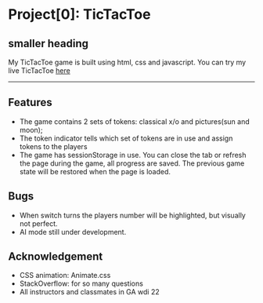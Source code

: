 # Project[0]: TicTacToe

## smaller heading

My TicTacToe game is built using html, css and javascript.
You can try my live TicTacToe [here](https://doumax.github.io/tictactoe/)

___

## Features
- The game contains 2 sets of tokens: classical x/o and pictures(sun and moon);
- The token indicator tells which set of tokens are in use and assign tokens to the players
- The game has sessionStorage in use. You can close the tab or refresh the page during the game, all progress are saved. The previous game state will be restored when the page is loaded.


## Bugs
- When switch turns the players number will be highlighted, but visually not perfect.
- AI mode still under development.

## Acknowledgement
- CSS animation: Animate.css
- StackOverflow: for so many questions
- All instructors and classmates in GA wdi 22
